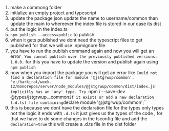 1. make a commong folder
2. initialize an empty project and typescript
3. update the package json update the name to username/common than update the main to whereever the index file is stored in our case its dist
4. put the logic in the index.ts
5. `npm publish --access=public` to publish
6. when it gets published we dont need the typescript files to get published for that we will use .npmignore file
7. you have to run the publish command again and now you will get an error ` You cannot publish over the previously published versions: 1.0.0.` for this you have to update the version and publish again using `npm publish`
8. now when you import the package you will get an error like `Could not find a declaration file for module '@jstgrwup/common'. 'e:/harkirat/week-12/monorepos/server/node_modules/@jstgrwup/common/dist/index.js' implicitly has an 'any' type.
Try `npm i --save-dev @types/jstgrwup\_\_common`if it exists or add a new declaration (.d.ts) file containing`declare module '@jstgrwup/common';``
9. this is because we dont have the declaration file for the types only types not the logic it ends with `.d.ts` it just gives us the types of the code , for that we have to do some changes in the tsconfig file and add the `declaration=true` this will create a .d.ts file in the dist folder
